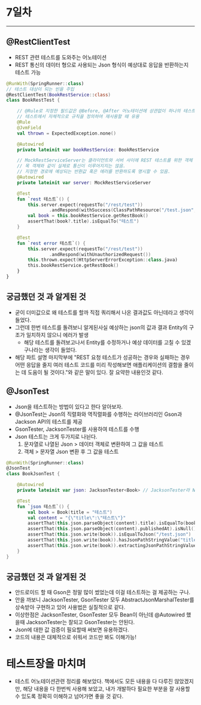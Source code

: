 # 7일차
----

## @RestClientTest
- REST 관련 테스트를 도와주는 어노테이션
- REST 통신의 데이터 형으로 사용되는 Json 형식이 예상대로 응답을 반환하는지 테스트 가능

```kotlin
@RunWith(SpringRunner::class)
// 테스트 대상이 되는 빈을 주입
@RestClientTest(BookRestService::class)
class BookRestTest {

	// @Rule로 지정한 필드값은 @Before, @After 어노테이션에 상관없이 하나의 테스트 메서드가 끝날 때마다 정의한 값으로 초기화
	// 테스트에서 자체적으로 규칙을 정의하여 재사용할 때 유용
	@Rule
	@JvmField
	val thrown = ExpectedException.none()

	@Autowired
	private lateinit var bookRestService: BookRestService

	// MockRestServiceServer는 클라이언트와 서버 사이에 REST 테스트를 위한 객체
	// 목 객체와 같이 실제로 통신이 이루어지지는 않음.
	// 지정한 경로에 예상되는 반환값 혹은 에러를 반환하도록 명시할 수 있음.
	@Autowired
	private lateinit var server: MockRestServiceServer

	@Test
	fun `rest 테스트`() {
		this.server.expect(requestTo("/rest/test"))
				.andRespond(withSuccess(ClassPathResource("/test.json", javaClass), MediaType.APPLICATION_JSON))
		val book = this.bookRestService.getRestBook()
		assertThat(book?.title).isEqualTo("테스트")
	}

	@Test
	fun `rest error 테스트`() {
		this.server.expect(requestTo("/rest/test"))
				.andRespond(withUnauthorizedRequest())
		this.thrown.expect(HttpServerErrorException::class.java)
		this.bookRestService.getRestBook()
	}
}

```

## 궁금했던 것 과 알게된 것
- 굳이 더미값으로 왜 테스트를 할까 직접 쿼리해서 나온 결과값도 아닌데라고 생각이 들었다.
- 그런데 한번 테스트를 돌려보니 알게된사실 예상하는 json의 값과 결과 Entity의 구조가 일치하지 않으니 에러가 발생
    - 해당 테스트를 돌려보고나서 Entity를 수정하거나 예상 데이터를 고칠 수 있겠구나라는 생각이 들었다.
- 해당 파트 설명 마지막부에 "REST 요청 테스트가 성공하는 경우와 실패하는 경우 어떤 응답을 줄지 여러 테스트 코드를 미리 작성해보면 애플리케이션의 결함을 줄이는 데 도움이 될 것이다."와 같은 말이 있다. 잘 요약한 내용인것 같다.


## @JsonTest
- Json을 테스트하는 방법이 있다고 한다 알아보자.
- @JsonTest는 Json의 직렬화와 역직렬화를 수행하는 라이브러리인 Gson과 Jackson API의 테스트를 제공
- GsonTester, JacksonTester를 사용하여 테스트를 수행
- Json 테스트는 크게 두가지로 나뉜다. 
    1. 문자열로 나열된 Json > 데이터 객체로 변환하여 그 값을 테스트
    2. 객체 > 문자열 Json 변환 후 그 값을 테스트

```kotlin
@RunWith(SpringRunner::class)
@JsonTest
class BookJsonTest {

	@Autowired
	private lateinit var json: JacksonTester<Book> // JacksonTester라 Not bean으로 @Autowired를 할 수 없다고 빨간줄이 뜨는데 실행이 잘된다 이상하네

	@Test
	fun `json 테스트`() {
		val book = Book(title = "테스트")
		val content = "{\"title\":\"테스트\"}"
		assertThat(this.json.parseObject(content).title).isEqualTo(book.title)
		assertThat(this.json.parseObject(content).publishedAt).isNull()
		assertThat(this.json.write(book)).isEqualToJson("/test.json")
		assertThat(this.json.write(book)).hasJsonPathStringValue("title")
		assertThat(this.json.write(book)).extractingJsonPathStringValue("title").isEqualTo("테스트")
	}
}
```

## 궁금했던 것 과 알게된 것
- 안드로이드 할 때 Gson은 정말 많이 썼었는데 이걸 테스트하는 걸 제공하는 구나. 
- 안을 까보니 JacksonTester, GsonTester 모두 AbstractJsonMarshalTester를 상속받아 구현하고 있어 사용법은 실질적으로 같다.
- 이상한점은 JacksonTester, GsonTester 모두 Bean이 아닌데 @Autowired 했을때 JacksonTester는 잘되고 GsonTester는 안된다.
- Json에 대한 값 검증이 필요할때 써보면 유용하겠다.
- 코드의 내용은 대체적으로 쉬워서 코드만 봐도 이해가능!

# 테스트장을 마치며
- 테스트 어노테이션관련 정리를 해보았다. 책에서도 모든 내용을 다 다루진 않았겠지만, 해당 내용을 다 한번씩 사용해 보았고, 내가 개발하다 필요한 부분을 잘 사용할 수 있도록 정확히 이해하고 넘어가면 좋을 것 같다. 
